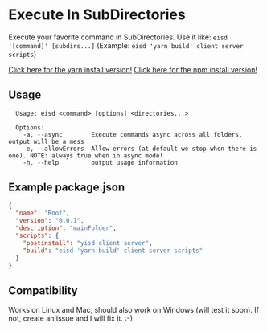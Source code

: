 # Execute In SubDirectories
Execute your favorite command in SubDirectories. Use it like: `eisd '[command]' [subdirs...]` (Example: `eisd 'yarn build' client server scripts`)

[Click here for the yarn install version!](https://github.com/guidojo/yisd)
[Click here for the npm install version!](https://github.com/guidojo/nisd)

## Usage
```
  Usage: eisd <command> [options] <directories...>

  Options:
    -a, --async        Execute commands async across all folders, output will be a mess
    -e, --allowErrors  Allow errors (at default we stop when there is one). NOTE: always true when in async mode!
    -h, --help         output usage information
```

## Example package.json
```json
{
  "name": "Root",
  "version": "0.0.1",
  "description": "mainFolder",
  "scripts": {
    "postinstall": "yisd client server",
    "build": "eisd 'yarn build' client server scripts"
  }
}
```

## Compatibility
Works on Linux and Mac, should also work on Windows (will test it soon). If not, create an issue and I will fix it. :-)
